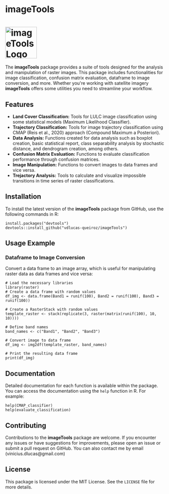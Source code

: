 <h1>imageTools</h1>

<h1><img src="logo_1.png" alt="imageTools Logo" style="width: 100px;"/> </h1>

<p>The <strong>imageTools</strong> package provides a suite of tools designed for the analysis and manipulation of raster images. This package includes functionalities for image classification, confusion matrix evaluation, dataframe to image conversion, and more. Whether you're working with satellite imagery <strong>imageTools</strong> offers some utilities you need to streamline your workflow.</p>

<h2>Features</h2>
<ul>
    <li><strong>Land Cover Classification:</strong> Tools for LULC image classification using some statistical models (Maximum Likelihood Classifier).</li>
    <li><strong>Trajectory Classification:</strong> Tools for image trajectory classification using CMAP (Reis et al., 2020) approach (Compound Maximum a Posteriori).</li>
    <li><strong>Data Analysis:</strong> Functions created for data analysis such as boxplot creation, basic statistical report, class separability analysis by stochastic distance, and dendrogram creation, among others.</li>
    <li><strong>Confusion Matrix Evaluation:</strong> Functions to evaluate classification performance through confusion matrices.</li>
    <li><strong>Image Manipulation:</strong> Functions to convert images to data frames and vice versa.</li>
    <li><strong>Trejactory Analysis:</strong> Tools to calculate and visualize impossible transitions in time series of raster classifications.</li>
</ul>

<h2>Installation</h2>
<p>To install the latest version of the <strong>imageTools</strong> package from GitHub, use the following commands in R:</p>

<pre><code>install.packages("devtools")
devtools::install_github("vdlucas-queiroz/imageTools")</code></pre>

<h2>Usage Example</h2>

<h3>Dataframe to Image Conversion</h3>
<p>Convert a data frame to an image array, which is useful for manipulating raster data as data frames and vice versa:</p>

<pre><code># Load the necessary libraries
library(raster)
# Create a data frame with random values
df_img <- data.frame(Band1 = runif(100), Band2 = runif(100), Band3 = runif(100))

# Create a RasterStack with random values
template_raster <- stack(replicate(3, raster(matrix(runif(100), 10, 10))))

# Define band names
band_names <- c("Band1", "Band2", "Band3")

# Convert image to data frame
df_img <- img2df(template_raster, band_names)

# Print the resulting data frame
print(df_img)</code></pre>

<h2>Documentation</h2>
<p>Detailed documentation for each function is available within the package. You can access the documentation using the <code>help</code> function in R. For example:</p>

<pre><code>help(CMAP_classifier)
help(evaluate_classification)</code></pre>

<h2>Contributing</h2>
<p>Contributions to the <strong>imageTools</strong> package are welcome. If you encounter any issues or have suggestions for improvements, please open an issue or submit a pull request on GitHub. You can also contact me by email (vinicius.dlucas@gmail.com) </p>

<h2>License</h2>
<p>This package is licensed under the MIT License. See the <code>LICENSE</code> file for more details.</p>

</body>
</html>
